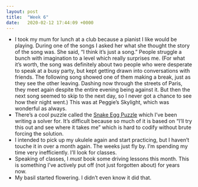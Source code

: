 ```yaml
---
layout: post
title:  "Week 6"
date:   2020-02-12 17:44:09 +0000
---
```


* I took my mum for lunch at a club because a pianist I like would be playing. During one of the songs I asked her what she thought the story of the song was. She said, “I think it’s just a song.” People struggle a bunch with imagination to a level which really surprises me. (For what it’s worth, the song was definitely about two people who were desperate to speak at a busy party, but kept getting drawn into conversations with friends. The following song showed one of them making a break, just as they see the other leaving. Dashing now through the streets of Paris, they meet again despite the entire evening being against it. But then the next song seemed to skip to the next day, so I never got a chance to see how their night went.) This was at Peggie’s Skylight, which was wonderful as always.
* There’s a cool puzzle called the [Snake Egg Puzzle][0] which I’ve been writing a solver for. It’s difficult because so much of it is based on “I’ll try this out and see where it takes me” which is hard to codify without brute forcing the solution.
* I intended to pick up my ukulele again and start practicing, but I haven’t touche it in over a month again. The weeks just fly by. I’m spending my time very inefficiently. I’ll look for classes.
* Speaking of classes, I _must_ book some driving lessons this month. This is something I’ve actively put off (not just forgotten about) for years now.
* My basil started flowering. I didn’t even know it did that.

[0]: https://www.youtube.com/watch?v=73Meh3NPno4
